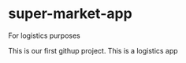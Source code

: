 # super-market-app
For logistics purposes

This is our first githup project.
This is a logistics app
